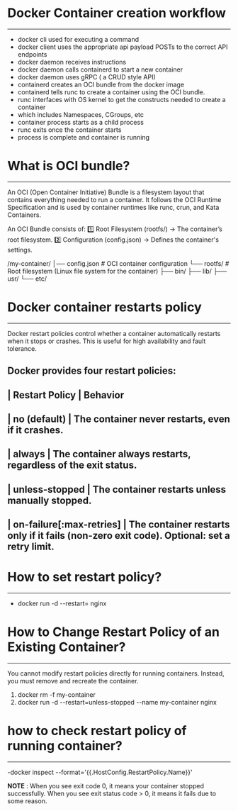 # Docker Container creation workflow
---------------------------------
- docker cli used for executing a command
- docker client uses the appropriate api payload POSTs to the correct API endpoints
- docker daemon receives instructions
- docker daemon calls containerd to start a new container
- docker daemon uses gRPC ( a CRUD style API)
- containerd creates an OCI bundle from the docker image
- containerd tells runc to create a container using the OCI bundle.
- runc interfaces with OS kernel to get the constructs needed to create a container
- which includes Namespaces, CGroups, etc
- container process starts as a child process
- runc exits once the container starts
- process is complete and container is running


# What is OCI bundle?
----------------------------------
An OCI (Open Container Initiative) Bundle is a filesystem layout that contains everything needed to run a container. It follows the OCI Runtime Specification and is used by container runtimes like runc, crun, and Kata Containers.

An OCI Bundle consists of:
1️⃣ Root Filesystem (rootfs/) → The container’s root filesystem.
2️⃣ Configuration (config.json) → Defines the container's settings.

/my-container/
│── config.json      # OCI container configuration
└── rootfs/          # Root filesystem (Linux file system for the container)
    ├── bin/
    ├── lib/
    ├── usr/
    └── etc/



# Docker container restarts  policy
------------------------------------------
Docker restart policies control whether a container automatically restarts when it stops or crashes. This is useful for high availability and fault tolerance.

Docker provides four restart policies:
---------------------------------------------------------------------------------------------------------------------------------------
| Restart Policy	           |                 Behavior
----------------------------------------------------------------------------------------------------------------------------------------
| no (default)	               |      The container never restarts, even if it crashes.
----------------------------------------------------------------------------------------------------------------------------------------
| always	                   |       The container always restarts, regardless of the exit status.
----------------------------------------------------------------------------------------------------------------------------------------
| unless-stopped	           |          The container restarts unless manually stopped.
----------------------------------------------------------------------------------------------------------------------------------------
| on-failure[:max-retries]     |	The container restarts only if it fails (non-zero exit code). Optional: set a retry limit.
----------------------------------------------------------------------------------------------------------------------------------------




# How to set restart policy?
--------------------------------
- docker run -d --restart=<policy> nginx

# How to Change Restart Policy of an Existing Container?
-----------------------------------------------------------
You cannot modify restart policies directly for running containers. Instead, you must remove and recreate the container.

1. docker rm -f my-container
2. docker run -d --restart=unless-stopped --name my-container nginx

# how to check restart policy of running container?
---------------------------------------------------------
-docker inspect --format='{{.HostConfig.RestartPolicy.Name}}' <container-id>

**NOTE** : When you see exit code 0, it means your container stopped successfully. When you see exit status code > 0, it means it fails due to some reason.


